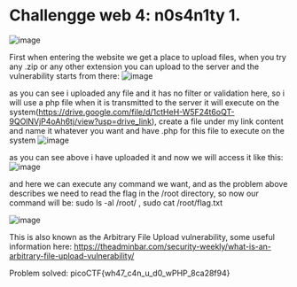 # Challengge web 4: n0s4n1ty 1.
![image](https://github.com/user-attachments/assets/0a9e10f4-4693-439e-98e7-48ce33a71dcd)

First when entering the website we get a place to upload files, when you try any .zip or any other extension you can upload to the server and the vulnerability starts from there:
![image](https://github.com/user-attachments/assets/55eca5ef-dc21-44b8-8e7c-8a5c4bfaff00)

as you can see i uploaded any file and it has no filter or validation here, so i will use a php file when it is transmitted to the server it will execute on the system(https://drive.google.com/file/d/1ctHeH-W5F24t6oQT-9QOlNVjP4oAh6tj/view?usp=drive_link), create a file under my link content and name it whatever you want and have .php for this file to execute on the system
![image](https://github.com/user-attachments/assets/0e515d0b-f891-49a2-b57a-611fd1b211d6)

as you can see above i have uploaded it and now we will access it like this:
![image](https://github.com/user-attachments/assets/685e5717-83cd-4954-8307-98a9b6174d5e)

and here we can execute any command we want, and as the problem above describes we need to read the flag in the /root directory, so now our command will be:
sudo ls -al /root/ , sudo cat /root/flag.txt 

![image](https://github.com/user-attachments/assets/d2f75e56-6cea-4b91-bd8a-63a7495d9410)

This is also known as the Arbitrary File Upload vulnerability, some useful information here: https://theadminbar.com/security-weekly/what-is-an-arbitrary-file-upload-vulnerability/

Problem solved: picoCTF{wh47_c4n_u_d0_wPHP_8ca28f94}
